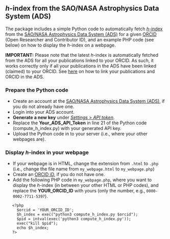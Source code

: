 ## *h*-index from the SAO/NASA Astrophysics Data System (ADS)

The package includes a simple Python code to automatically fetch [*h*-index](https://en.wikipedia.org/wiki/H-index) from the [SAO/NASA Astrophysics Data System (ADS)](https://ui.adsabs.harvard.edu) for a given [ORCID](https://orcid.org) (Open Researcher and Contributor ID), and an example PHP code (see below) on how to display the *h*-index on a webpage.

**IMPORTANT:** Please note that the latest *h*-index is automatically fetched from the ADS for all your publications linked to your ORCID. As such, it works correctly only if all your publications in the ADS have been linked (claimed) to your ORCID. See [here](https://ui.adsabs.harvard.edu/orcid-instructions/) on how to link your publications and ORCID in the ADS.

### Prepare the Python code

* Create an account at the [SAO/NASA Astrophysics Data System (ADS)](https://ui.adsabs.harvard.edu), if you do not already have one.
* Login into your ADS account.
* **Generate a new key** under [*Settings* > *API token*](https://ui.adsabs.harvard.edu/user/settings/token).
* Replace the **Your_ADS_API_Token** in line 21 of the Python code (compute_h_index.py) with your generated API key.
* Upload the Python code in to your server (i.e., where your other webpages are).

### Display *h*-index in your webpage

* If your webpage is in HTML, change the extension from `.html` to `.php` (i.e., change the file name from `my_webpage.html` to `my_webpage.php`)
* Create an [ORCID iD](https://orcid.org), if you do not have one.
* Add the following PHP code in `my_webpage.php`, where you want to display the *h*-index (in between your other HTML or PHP codes), and replace the **YOUR_ORCID_ID** with yours (only the number, e.g., `0000-0002-7711-5397`).
```
   <?php
     $orcid = 'YOUR_ORCID_ID';
     $h_index = exec("python3 compute_h_index.py $orcid"); 
     $pid = intval(exec('python3 compute_h_index.py'));
     exec("kill $pid");
     echo $h_index;
   ?>
```
